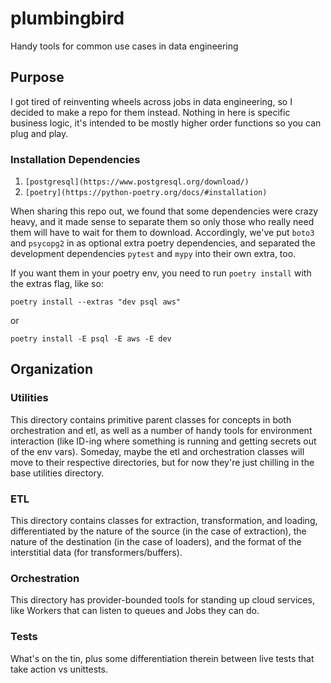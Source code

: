 # plumbingbird
Handy tools for common use cases in data engineering

## Purpose

I got tired of reinventing wheels across jobs in data engineering, so I decided to make a repo for them instead. Nothing in here is specific business logic, it's intended to be mostly higher order functions so you can plug and play.

### Installation Dependencies
1. `[postgresql](https://www.postgresql.org/download/)`
2. `[poetry](https://python-poetry.org/docs/#installation)`

When sharing this repo out, we found that some dependencies were crazy heavy, and it made sense to separate them so only those who really need them will have to wait for them to download. Accordingly, we've put `boto3` and `psycopg2` in as optional extra poetry dependencies, and separated the development dependencies `pytest` and `mypy` into their own extra, too.

If you want them in your poetry env, you need to run `poetry install` with the extras flag, like so:

```
poetry install --extras "dev psql aws"
```

or 

```
poetry install -E psql -E aws -E dev
```


## Organization

### Utilities

This directory contains primitive parent classes for concepts in both orchestration and etl, as well as a number of handy tools for environment interaction (like ID-ing where something is running and getting secrets out of the env vars). Someday, maybe the etl and orchestration classes will move to their respective directories, but for now they're just chilling in the base utilities directory.

### ETL

This directory contains classes for extraction, transformation, and loading, differentiated by the nature of the source (in the case of extraction), the nature of the destination (in the case of loaders), and the format of the interstitial data (for transformers/buffers).

### Orchestration

This directory has provider-bounded tools for standing up cloud services, like Workers that can listen to queues and Jobs they can do.

### Tests

What's on the tin, plus some differentiation therein between live tests that take action vs unittests.
